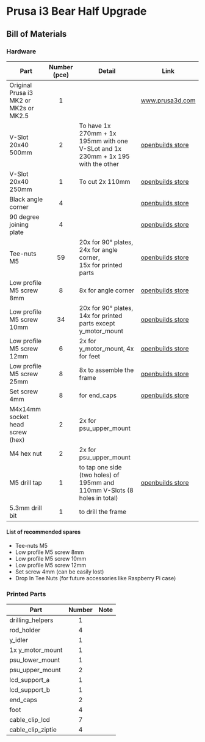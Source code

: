 # Prusa i3 Bear Half Upgrade

## Bill of Materials

### Hardware

| Part     | Number (pce) | Detail | Link |
|----------|:------:|--------|------|
| Original Prusa i3 MK2 or MK2s or MK2.5 | 1 | | www.prusa3d.com |
| V-Slot 20x40 500mm | 2 | To have 1x 270mm + 1x 195mm with one V-SLot and 1x 230mm + 1x 195 with the other | [openbuilds store](http://openbuildspartstore.com/v-slot-20x40-linear-rail/) |
| V-Slot 20x40 250mm | 1 | To cut 2x 110mm | [openbuilds store](http://openbuildspartstore.com/v-slot-20x40-linear-rail/) |
| Black angle corner | 4 | | [openbuilds store](http://openbuildspartstore.com/black-angle-corner-connector/) |
| 90 degree joining plate | 4 | | [openbuilds store](http://openbuildspartstore.com/90-degree-joining-plate/) |
| Tee-nuts M5 | 59 | 20x for 90° plates,<br> 24x for angle corner,<br> 15x for printed parts | [openbuilds store](http://openbuildspartstore.com/tee-nuts-10-pack/) |
| Low profile M5 screw 8mm | 8 | 8x for angle corner | [openbuilds store](http://openbuildspartstore.com/low-profile-screws-m5-10-pack/) |
| Low profile M5 screw 10mm | 34 | 20x for 90° plates,<br> 14x for printed parts except y_motor_mount | [openbuilds store](http://openbuildspartstore.com/low-profile-screws-m5-10-pack/) |
| Low profile M5 screw 12mm | 6 | 2x for y_motor_mount, 4x for feet | [openbuilds store](http://openbuildspartstore.com/low-profile-screws-m5-10-pack/) |
| Low profile M5 screw 25mm | 8 | 8x to assemble the frame | [openbuilds store](http://openbuildspartstore.com/low-profile-screws-m5-10-pack/) |
| Set screw 4mm | 8 | for end_caps | [openbuilds store](http://openbuildspartstore.com/set-screw/) |
| M4x14mm socket head screw (hex) | 2 | 2x for psu_upper_mount | |
| M4 hex nut | 2 | 2x for psu_upper_mount  | |
| M5 drill tap | 1 | to tap one side (two holes) of 195mm and 110mm V-Slots (8 holes in total) | [openbuilds store](http://openbuildspartstore.com/m5-drill-tap/) |
| 5.3mm drill bit | 1 | to drill the frame | |


#### List of recommended spares
* Tee-nuts M5
* Low profile M5 screw 8mm
* Low profile M5 screw 10mm
* Low profile M5 screw 12mm
* Set screw 4mm (can be easily lost)
* Drop In Tee Nuts (for future accessories like Raspberry Pi case)


### Printed Parts

| Part     | Number | Note |
|----------|:------:|------|
| drilling_helpers  | 1 | |
| rod_holder        | 4 | |
| y_idler           | 1 | |
| 1x y_motor_mount  | 1 | |
| psu_lower_mount   | 1 | |
| psu_upper_mount   | 2 | |
| lcd_support_a     | 1 | |
| lcd_support_b     | 1 | |
| end_caps          | 2 | |
| foot              | 4 | |
| cable_clip_lcd    | 7 | |
| cable_clip_ziptie | 4 | |